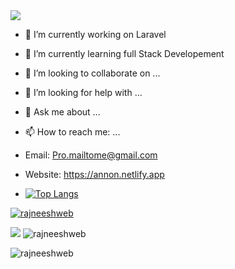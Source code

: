 <img src="https://github-readme-stats.vercel.app/api?username=rajneeshweb&amp;show_icons=true&amp;include_all_commits=false&amp;count_private=true&amp;line_height=24&amp;theme=chartreuse-dark&amp;">

- 🔭 I’m currently working on Laravel
- 🌱 I’m currently learning full Stack Developement
- 👯 I’m looking to collaborate on ...
- 🤔 I’m looking for help with ...
- 💬 Ask me about ...
- 📫 How to reach me: ...
- Email: Pro.mailtome@gmail.com
- Website: https://annon.netlify.app

- [![Top Langs](https://github-readme-stats.vercel.app/api/top-langs/?username=rajneeshweb&langs_count=8)](https://github.com/rajneeshweb/github-readme-stats)


<p align="left"> <a href="https://github.com/ryo-ma/github-profile-trophy"><img src="https://github-profile-trophy.vercel.app/?username=rajneeshweb" alt="rajneeshweb" /></a> </p>


<img src="https://github-readme-stats.vercel.app/api?username=rajneeshweb&amp;show_icons=true&amp;include_all_commits=true&amp;count_private=true&amp;line_height=24&amp;theme=radical&amp;">
 
 
<img src="https://github-readme-streak-stats.herokuapp.com/?user=rajneeshweb&amp;theme=radical&amp;" alt="rajneeshweb" />


<p align="left"> <img src="https://komarev.com/ghpvc/?username=rajneeshweb&label=Profile%20views&color=fc3503&style=plastic" alt="rajneeshweb" /> </p>
